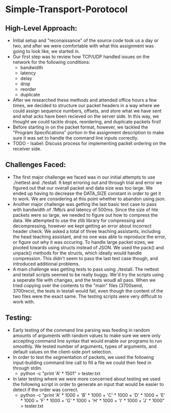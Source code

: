 # Simple-Transport-Porotocol

## High-Level Approach:
- Initial setup and "reconaissance" of the source code took us a day or two, and after we were comfortable with what this assignment was going to look like, we started in.
- Our first step was to review how TCP/UDP handled issues on the network for the following conditions:
  - bandwidth
  - latency
  - delay
  - drop
  - reorder
  - duplicate
- After we researched these methods and attended office hours a few times, we decided to structure our packet headers in a way where we could assign sequence numbers, offsets, and store what we have sent and what acks have been recieved on the server side. In this way, we thought we could tackle drops, reordering, and duplicate packets first!
- Before starting in on the packet format, however, we tackled the "Program Specifications" portion in the assignment description to make sure it was set to handle the command line inputs correctly. 
- TODO - Isabel: Discuss process for implementing packet ordering on the receiver side.

## Challenges Faced:
- The first major challenge we faced was in our initial attempts to use ./nettest and ./testall. It kept erroring out and through trial and error we figured out that our overall packet and data size was too large. We ended up having to decrease the DATA_SIZE constant in order to get it to work. We are considering at this point whether to abandon using json.
- Another major challenge was getting the last basic test case to pass with bandwidth of .1Mb/s and latency of 500ms. Since the size of hte packets were so large, we needed to figure out how to compress the data. We attempted to use the zlib library for compressing and decompressing, however we kept getting an error about incorrect header check. We asked a total of three teaching assistants, including the head teaching assistant, and no one was able to reproduce the error, or figure out why it was occuring. To handle large packet sizes, we pivoted towards using structs instead of JSON. We used the pack() and unpack() methods for the structs, which ideally would handle compression. This didn't seem to pass the last test case though, and introduced additional problems. 
- A main challenge was getting tests to pass using ./testall. The nettest and testall scripts seemed to be really buggy. We'd try the scripts using a seperate file with changes, and the tests woudl all pass. When we tried copying over the contents to the "main" files (3700send, 3700recv), the tests in testall would fail, even though the content of the two files were the exact same. The testing scripts were very difficult to work with.

## Testing:
- Early testing of the command line parsing was feeding in random amounts of arguments with random values to make sure we were only accepting command line syntax that would enable our programs to run smoothly. We tested number of arguments, types of arguments, and default values on the client-side port selection.
- In order to test the segmentation of packets, we used the following input-building command line call to fill a file we could then feed in through stdin.
  - python -c "print 'A' * 1501" > tester.txt
- In later testing where we were more concerned about testing we used the following script in order to generate an input that would be easier to detect if the order was correct.
  - python -c "print 'A' * 1000 + 'B' * 1000 + 'C' * 1000 + 'D' * 1000 + 'E' * 1000 + 'F' * 1000 + 'G' * 1000 + 'H' * 1000 + 'I' * 1000 + 'J' * 1000" > tester.txt

